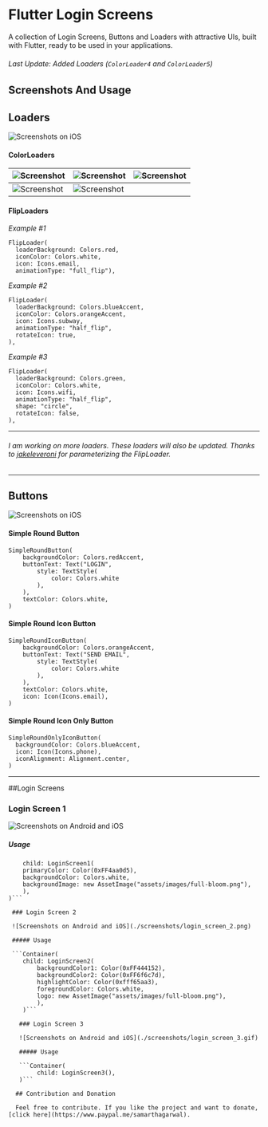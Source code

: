 # Flutter Login Screens

A collection of Login Screens, Buttons and Loaders with attractive UIs, built with Flutter, ready to be used in your applications.

###### Last Update: Added Loaders (`ColorLoader4` and `ColorLoader5`)

## Screenshots And Usage

## Loaders

![Screenshots on iOS](./screenshots/loaders.gif)

#### ColorLoaders

| ![Screenshot](./screenshots/color_loader.gif) | ![Screenshot](./screenshots/color_loader_2.gif) | ![Screenshot](./screenshots/color_loader_3.gif) |
|-----------------------------------------------|-----------------------------------------------|-----------------------------------------------|
| ![Screenshot](./screenshots/color_loader_4.gif) | ![Screenshot](./screenshots/color_loader_5.gif) |                                               |

#### FlipLoaders
_Example #1_
```
FlipLoader(
  loaderBackground: Colors.red,
  iconColor: Colors.white,
  icon: Icons.email,
  animationType: "full_flip"),
```
_Example #2_
```
FlipLoader(
  loaderBackground: Colors.blueAccent,
  iconColor: Colors.orangeAccent,
  icon: Icons.subway,
  animationType: "half_flip",
  rotateIcon: true,
),
```
_Example #3_
```
FlipLoader(
  loaderBackground: Colors.green,
  iconColor: Colors.white,
  icon: Icons.wifi,
  animationType: "half_flip",
  shape: "circle",
  rotateIcon: false,
),
```
___
###### I am working on more loaders. These loaders will also be updated. Thanks to [jakeleveroni](https://github.com/jakeleveroni) for parameterizing the FlipLoader. 
___

## Buttons

![Screenshots on iOS](./screenshots/buttons1.png)


#### Simple Round Button

```
SimpleRoundButton(
    backgroundColor: Colors.redAccent,
    buttonText: Text("LOGIN", 
        style: TextStyle(
            color: Colors.white
        ),
    ),
    textColor: Colors.white,
)
```

#### Simple Round Icon Button 

```
SimpleRoundIconButton(
    backgroundColor: Colors.orangeAccent,
    buttonText: Text("SEND EMAIL", 
        style: TextStyle(
            color: Colors.white
        ),
    ),        
    textColor: Colors.white,
    icon: Icon(Icons.email),
)
```

#### Simple Round Icon Only Button 
```
SimpleRoundOnlyIconButton(
  backgroundColor: Colors.blueAccent,
  icon: Icon(Icons.phone),
  iconAlignment: Alignment.center,
)
```
___
##Login Screens

### Login Screen 1

![Screenshots on Android and iOS](./screenshots/login_screen_1.png)

##### Usage

```Container(
	child: LoginScreen1(
	primaryColor: Color(0xFF4aa0d5),
	backgroundColor: Colors.white,
	backgroundImage: new AssetImage("assets/images/full-bloom.png"),
    ),
)```

 ### Login Screen 2

 ![Screenshots on Android and iOS](./screenshots/login_screen_2.png)

 ##### Usage

 ```Container(
 	child: LoginScreen2(
        backgroundColor1: Color(0xFF444152),
        backgroundColor2: Color(0xFF6f6c7d),
        highlightColor: Color(0xfff65aa3),
        foregroundColor: Colors.white,
        logo: new AssetImage("assets/images/full-bloom.png"),
        ),
    )```

   ### Login Screen 3

   ![Screenshots on Android and iOS](./screenshots/login_screen_3.gif)

   ##### Usage

   ```Container(
   		child: LoginScreen3(),
   )```

  ## Contribution and Donation

  Feel free to contribute. If you like the project and want to donate, [click here](https://www.paypal.me/samarthagarwal).


```